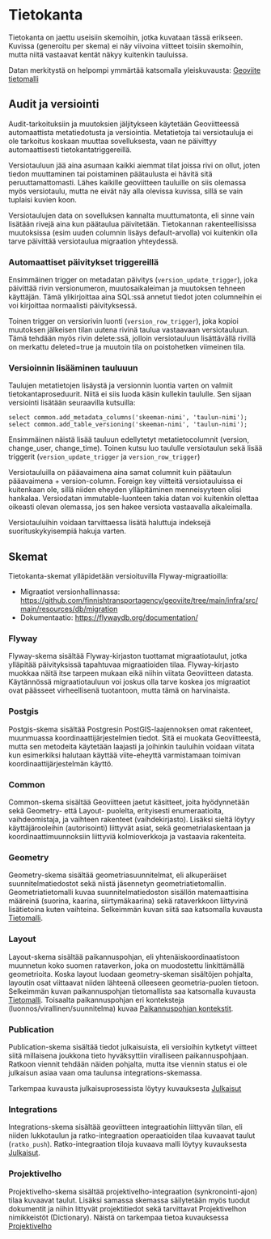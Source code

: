 # Tietokanta

Tietokanta on jaettu useisiin skemoihin, jotka kuvataan tässä erikseen. Kuvissa (generoitu per skema) ei näy viivoina
viitteet toisiin skemoihin, mutta niitä vastaavat kentät näkyy kuitenkin tauluissa.

Datan merkitystä on helpompi ymmärtää katsomalla yleiskuvausta: [Geoviite tietomalli](geoviite%20tietomalli.md)

## Audit ja versiointi

Audit-tarkoituksiin ja muutoksien jäljitykseen käytetään Geoviitteessä automaattista metatiedotusta ja versiointia.
Metatietoja tai versiotauluja ei ole tarkoitus koskaan muuttaa sovelluksesta, vaan ne päivittyy automaattisesti
tietokantatriggereillä.

Versiotauluun jää aina asumaan kaikki aiemmat tilat joissa rivi on ollut, joten tiedon muuttaminen tai poistaminen
päätaulusta ei hävitä sitä peruuttamattomasti. Lähes kaikille geoviitteen tauluille on siis olemassa myös versiotaulu,
mutta ne eivät näy alla olevissa kuvissa, sillä se vain tuplaisi kuvien koon.

Versiotaulujen data on sovelluksen kannalta muuttumatonta, eli sinne vain lisätään rivejä aina kun päätaulua
päivitetään. Tietokannan rakenteellisissa muutoksissa (esim uuden columnin lisäys default-arvolla) voi kuitenkin olla
tarve päivittää versiotaulua migraation yhteydessä.

### Automaattiset päivitykset triggereillä

Ensimmäinen trigger on metadatan päivitys (`version_update_trigger`), joka päivittää rivin versionumeron,
muutosaikaleiman ja muutoksen tehneen käyttäjän. Tämä ylikirjoittaa aina SQL:ssä annetut tiedot joten columneihin ei
voi kirjoittaa normaalisti päivityksessä.

Toinen trigger on versiorivin luonti (`version_row_trigger`), joka kopioi muutoksen jälkeisen tilan uutena rivinä taulua
vastaavaan versiotauluun. Tämä tehdään myös rivin delete:ssä, jolloin versiotauluun lisättävällä rivillä on merkattu
deleted=true ja muutoin tila on poistohetken viimeinen tila.

### Versioinnin lisääminen tauluuun

Taulujen metatietojen lisäystä ja versionnin luontia varten on valmiit tietokantaproseduurit. Niitä ei siis luoda käsin
kullekin taululle. Sen sijaan versiointi lisätään seuraavilla kutsuilla:

```
select common.add_metadata_columns('skeeman-nimi', 'taulun-nimi');
select common.add_table_versioning('skeeman-nimi', 'taulun-nimi');
```

Ensimmäinen näistä lisää tauluun edellytetyt metatietocolumnit (version, change_user, change_time). Toinen kutsu luo
taululle versiotaulun sekä lisää triggerit (`version_update_trigger` ja `version_row_trigger`)

Versiotauluilla on pääavaimena aina samat columnit kuin päätaulun pääavaimena + version-column. Foreign key viitteitä
versiotauluissa ei kuitenkaan ole, sillä niiden eheyden ylläpitäminen menneisyyteen olisi hankalaa. Versiodatan
immutable-luonteen takia datan voi kuitenkin olettaa oikeasti olevan olemassa, jos sen hakee versiota vastaavalla
aikaleimalla.

Versiotauluihin voidaan tarvittaessa lisätä haluttuja indeksejä suorituskykyisempiä hakuja varten.

## Skemat

Tietokanta-skemat ylläpidetään versioituvilla Flyway-migraatioilla:

* Migraatiot
  versionhallinnassa: https://github.com/finnishtransportagency/geoviite/tree/main/infra/src/main/resources/db/migration
* Dokumentaatio: https://flywaydb.org/documentation/

### Flyway

Flyway-skema sisältää Flyway-kirjaston tuottamat migraatiotaulut, jotka ylläpitää päivityksissä tapahtuvaa migraatioiden
tilaa. Flyway-kirjasto muokkaa näitä itse tarpeen mukaan eikä niihin viitata Geoviitteen datasta. Käytännössä
migraatiotauluun voi joskus olla tarve koskea jos migraatiot ovat päässeet virheellisenä tuotantoon, mutta tämä on
harvinaista.

### Postgis

Postgis-skema sisältää Postgresin PostGIS-laajennoksen omat rakenteet, muunmuassa koordinaattijärjestelmien tiedot. Sitä
ei muokata Geoviitteestä, mutta sen metodeita käytetään laajasti ja joihinkin tauluihin voidaan viitata kun esimerkiksi
halutaan käyttää viite-eheyttä varmistamaan toimivan koordinaattijärjestelmän käyttö.

### Common

Common-skema sisältää Geoviitteen jaetut käsitteet, joita hyödynnetään sekä Geometry- että Layout- puolelta, erityisesti
enumeraatioita, vaihdeomistaja, ja vaihteen rakenteet (vaihdekirjasto). Lisäksi sieltä löytyy käyttäjärooleihin
(autorisointi) liittyvät asiat, sekä geometrialaskentaan ja koordinaattimuunnoksiin liittyviä kolmioverkkoja ja
vastaavia rakenteita.

### Geometry

Geometry-skema sisältää geometriasuunnitelmat, eli alkuperäiset suunnitelmatiedostot sekä niistä jäsennetyn
geometriatietomallin. Geometriatietomalli kuvaa suunnitelmatiedoston sisällön matemaattisina määreinä (suorina, kaarina,
siirtymäkaarina) sekä rataverkkoon liittyvinä lisätietoina kuten vaihteina. Selkeimmän kuvan siitä saa katsomalla
kuvausta [Tietomalli](tietomalli.md).

### Layout

Layout-skema sisältää paikannuspohjan, eli yhtenäiskoordinaatistoon muunnetun koko suomen rataverkon, joka on
muodostettu linkittämällä geometrioita. Koska layout luodaan geometry-skeman sisältöjen pohjalta, layoutin osat
viittaavat niiden lähteenä olleeseen geometria-puolen tietoon.
Selkeimmän kuvan paikannuspohjan tietomallista saa katsomalla kuvausta [Tietomalli](tietomalli.md).
Toisaalta paikannuspohjan eri konteksteja (luonnos/virallinen/suunnitelma)
kuvaa [Paikannuspohjan kontekstit](paikannuspohjan_kontekstit.md).

### Publication

Publication-skema sisältää tiedot julkaisuista, eli versioihin kytketyt viitteet siitä millaisena joukkona tieto
hyväksyttiin viralliseen paikannuspohjaan. Ratkoon viennit tehdään näiden pohjalta, mutta itse viennin status ei ole
julkaisun asiaa vaan oma taulunsa integrations-skemassa.

Tarkempaa kuvausta julkaisuprosessista löytyy kuvauksesta [Julkaisut](julkaisut.md)

### Integrations

Integrations-skema sisältää geoviitteen integraatiohin liittyvän tilan, eli niiden lukkotaulun ja ratko-integraation
operaatioiden tilaa kuvaavat taulut (`ratko_push`). Ratko-integraation tiloja kuvaava malli löytyy
kuvauksesta [Julkaisut](julkaisut.md).

### Projektivelho

Projektivelho-skema sisältää projektivelho-integraation (synkronointi-ajon) tilaa kuvaavat taulut. Lisäksi samassa
skemassa säilytetään myös tuodut dokumentit ja niihin littyvät projektitiedot sekä tarvittavat Projektivelhon
nimikkeistöt (Dictionary). Näistä on tarkempaa tietoa kuvauksessa [Projektivelho](projektivelho.md)
